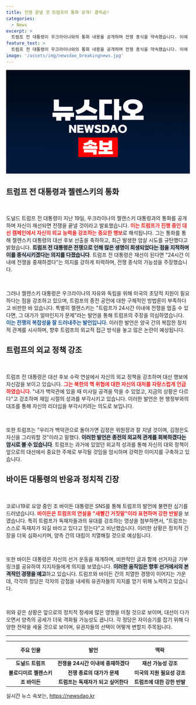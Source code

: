 ```yaml
---
title: 전쟁 끝낼 것 트럼프의 통화 공개! 클릭必!
categories:
  - News
excerpt: >
  트럼프 전 대통령이 우크라이나와의 통화 내용을 공개하며 전쟁 종식을 약속했습니다. 이에 바이든 대통령은 SNS를 통해 트럼프의 발언을 강하게 비판하며 정면 반격에 나섰습니다. 정치적 긴장이 고조되는 가운데, 과연 누가 유권자의 마음을 사로잡을까요?
feature_text: >
  트럼프 전 대통령이 우크라이나와의 통화 내용을 공개하며 전쟁 종식을 약속했습니다. 이에 바이든 대통령은 SNS를 통해 트럼프의 발언을 강하게 비판하며 정면 반격에 나섰습니다. 정치적 긴장이 고조되는 가운데, 과연 누가 유권자의 마음을 사로잡을까요?
image: '/assets/img/newsdao_breakingnews.jpg'
---
```


<p><img src="/assets/img/newsdao_breakingnews.jpg" alt="implanttips 속보" /></p>

<h2 data-ke-size="size26">트럼프 전 대통령과 젤렌스키의 통화</h2>

<p data-ke-size="size16">&nbsp;</p>

<p>도널드 트럼프 전 대통령이 지난 19일, 우크라이나의 젤렌스키 대통령과의 통화를 공개하며 자신이 재선되면 전쟁을 끝낼 것이라고 발표했습니다. <b><span style="color: #ee2323;">이는 트럼프가 진행 중인 대선 캠페인에서 자신의 외교 능력을 강조하는 중요한 행보</span></b>로 해석됩니다. 그는 통화를 통해 젤렌스키 대통령의 대선 후보 선출을 축하하고, 최근 발생한 암살 시도를 규탄했다고 밝혔습니다. <b><span style="background-color: #21538527;">트럼프 전 대통령은 전쟁으로 인해 많은 생명이 희생되었다는 점을 지적하며 이를 종식시키겠다는 의지를 다졌습니다</span></b>. 트럼프 전 대통령은 재선이 된다면 "24시간 이내에 전쟁을 중재하겠다"는 의지를 강하게 피력하며, 전쟁 종식의 가능성을 주장했습니다.</p>

<p data-ke-size="size16">&nbsp;</p>

<p>그러나 젤렌스키 대통령은 우크라이나의 자유와 독립을 위해 미국의 초당적 지원이 필요하다는 점을 강조하고 있으며, 트럼프의 종전 공언에 대한 구체적인 방법론이 부족하다고 비판한 바 있습니다. 특별히 젤렌스키는 "트럼프가 24시간 이내에 전쟁을 멈출 수 있다면, 그 대가가 얼마인지가 문제"라는 발언을 통해 트럼프의 주장을 의심하였습니다. <b><span style="color: #1a5490;">이는 전쟁의 복잡성을 잘 드러내주는 발언입니다</span></b>. 이러한 발언은 양국 간의 복잡한 정치적 관계를 시사하며, 향후 트럼프의 외교적 접근 방식을 놓고 많은 논란이 예상됩니다.</p>

<h2 data-ke-size="size26">트럼프의 외교 정책 강조</h2>

<p data-ke-size="size16">&nbsp;</p>

<p>트럼프 전 대통령은 대선 후보 수락 연설에서 자신의 외교 정책을 강조하며 대선 행보에 자신감을 보이고 있습니다. <b><span style="color: #ee2323;">그는 북한의 핵 위협에 대한 자신의 대처를 자랑스럽게 언급하였습니다</span></b>. "내가 백악관에 있을 때 미사일 공격을 막을 수 있었고, 지금의 상황은 다르다"고 강조하며 재임 시절의 성과를 부각시키고 있습니다. 이러한 발언은 현 행정부와의 대조를 통해 자신의 리더십을 부각시키려는 의도로 보입니다.</p>

<p data-ke-size="size16">&nbsp;</p>

<p>또한 트럼프는 "우리가 백악관으로 돌아가면 김정은 위원장과 잘 지낼 것이며, 김정은도 자신을 그리워할 것"이라고 말했다. <b><span style="background-color: #21538527;">이러한 발언은 종전의 외교적 관계를 회복하겠다는 암시로 볼 수 있습니다</span></b>. 트럼프는 과거에 있었던 외교적 성과를 통해 자신의 대외 정책이 앞으로의 대선에서 중요한 주제로 부각될 것임을 암시하며 강력한 이미지를 구축하고 있습니다.</p>

<h2 data-ke-size="size26">바이든 대통령의 반응과 정치적 긴장</h2>

<p data-ke-size="size16">&nbsp;</p>

<p>코로나19로 요양 중인 조 바이든 대통령은 SNS를 통해 트럼프의 발언에 불편한 심기를 드러냈습니다. <b><span style="color: #ee2323;">바이든은 트럼프의 연설을 "새빨간 거짓말"이라 표현하며 강한 반발</span></b>을 보였습니다. 특히 트럼프가 독재자들과의 유대를 강조하는 영상을 첨부하면서, "트럼프는 스스로 독재자가 되길 바라고 있다고 믿는다"고 비난했습니다. 이러한 상황은 정치적 긴장을 더욱 심화시키며, 양측 간의 대립이 치열해질 것으로 예상됩니다.</p>

<p data-ke-size="size16">&nbsp;</p>

<p>또한 바이든 대통령은 자신의 선거 운동을 재개하며, 비판적인 글과 함께 선거자금 기부 링크를 공유하여 지지자들에게 의지를 보였습니다. <b><span style="background-color: #21538527;">이러한 움직임은 향후 선거에서의 본격적인 경쟁을 예고</span></b>하고 있습니다. 트럼프와 바이든 간의 치열한 경쟁이 이어지는 가운데, 각각의 정당은 각자의 강점을 내세워 유권자들의 지지를 얻기 위해 노력하고 있습니다.</p>

<p data-ke-size="size16">&nbsp;</p>

<p>위와 같은 상황은 앞으로의 정치적 정세에 많은 영향을 미칠 것으로 보이며, 대선이 다가오면서 양측의 공세가 더욱 격화될 가능성도 큽니다. 각 정당은 자이승기를 잡기 위해 다양한 전략을 세울 것으로 보이며, 유권자들의 선택이 어떻게 변할지 주목됩니다.</p>

<hr>

<table style="width: 100%; border-collapse: collapse;">
    <thead>
        <tr>
            <th style="text-align: center; height: 40px;"><b>주요 인물</b></th>
            <th style="text-align: center; height: 40px;"><b>발언</b></th>
            <th style="text-align: center; height: 40px;"><b>맥락</b></th>
        </tr>
    </thead>
    <tbody>
        <tr>
            <td style="text-align: center; height: 17px;"><b>도널드 트럼프</b></td>
            <td style="text-align: center; height: 17px;"><b>전쟁을 24시간 이내에 중재하겠다</b></td>
            <td style="text-align: center; height: 17px;"><b>재선 가능성 강조</b></td>
        </tr>
        <tr>
            <td style="text-align: center; height: 17px;"><b>볼로디미르 젤렌스키</b></td>
            <td style="text-align: center; height: 17px;"><b>전쟁 종료의 대가가 문제</b></td>
            <td style="text-align: center; height: 17px;"><b>미국의 지원 필요성 강조</b></td>
        </tr>
        <tr>
            <td style="text-align: center; height: 17px;"><b>조 바이든</b></td>
            <td style="text-align: center; height: 17px;"><b>트럼프는 독재자가 되고 싶어한다</b></td>
            <td style="text-align: center; height: 17px;"><b>트럼프에 대한 강한 반발</b></td>
        </tr>
    </tbody>
</table>
실시간 뉴스 속보는, <a href="https://newsdao.kr" rel="dofollow">https://newsdao.kr</a>



